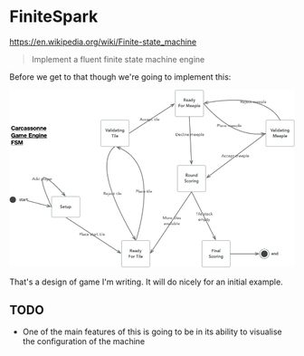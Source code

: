 # FiniteSpark

https://en.wikipedia.org/wiki/Finite-state_machine

> Implement a fluent finite state machine engine

Before we get to that though we're going to implement this:

![FSM Design](complex-fsm-design.png)

That's a design of game I'm writing. It will do nicely for an initial
example.

## TODO

- One of the main features of this is going to be in its ability to visualise the configuration of the machine